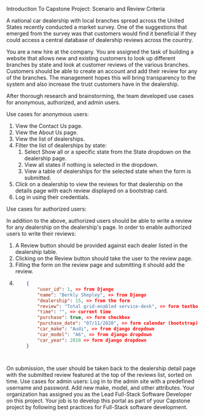 Introduction To Capstone Project: Scenario and Review Criteria

A national car dealership with local branches spread across the United States recently conducted a market survey. One of the suggestions that emerged from the survey was that customers would find it beneficial if they could access a central database of dealership reviews across the country.

You are a new hire at the company. You are assigned the task of building a website that allows new and existing customers to look up different branches by state and look at customer reviews of the various branches. Customers should be able to create an account and add their review for any of the branches. The management hopes this will bring transparency to the system and also increase the trust customers have in the dealership.

After thorough research and brainstorming, the team developed use cases for anonymous, authorized, and admin users.

Use cases for anonymous users:

1. View the Contact Us page.
2. View the About Us page.
3. View the list of dealerships.
4. Filter the list of dealerships by state:
   1. Select Show all or a specific state from the State dropdown on the dealership page.
   2. View all states if nothing is selected in the dropdown.
   3. View a table of dealerships for the selected state when the form is submitted.
5. Click on a dealership to view the reviews for that dealership on the details page with each review displayed on a bootstrap card.
6. Log in using their credentials.

Use cases for authorized users:

In addition to the above, authorized users should be able to write a review for any dealership on the dealership's page. In order to enable authorized users to write their reviews:

1. A Review button should be provided against each dealer listed in the dealership table.
2. Clicking on the Review button should take the user to the review page.
3. Filling the form on the review page and submitting it should add the review.
4. ```json
       {
           "user_id": 1, => from Django
           "name": "Berkly Shepley", => from Django
           "dealership": 15, => from the form
           "review": "Total grid-enabled service-desk", => form textbox
           "time": "", => current time
           "purchase": true, => form checkbox
           "purchase_date": "07/11/2020", => form calendar (bootstrap)
           "car_make": "Audi", => from django dropdown
           "car_model": "A6", => from django dropdown
           "car_year": 2010 => form django dropdown
       }

       
On submission, the user should be taken back to the dealership detail page with the submitted review featured at the top of the reviews list, sorted on time.
Use cases for admin users:
Log in to the admin site with a predefined username and password.
Add new make, model, and other attributes.
Your organization has assigned you as the Lead Full-Stack Software Developer on this project. Your job is to develop this portal as part of your Capstone project by following best practices for Full-Stack software development.
